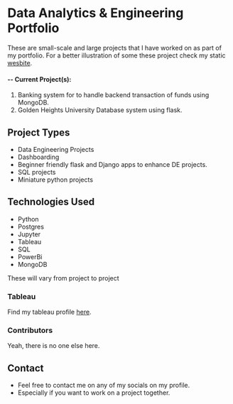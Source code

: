 # Data Analytics & Engineering Portfolio 
These are small-scale and large projects that I have worked on as part of my portfolio. For a better illustration of some these project check my static [wesbite](https://sites.google.com/view/spencerbbrian/about). 

#### -- Current Project(s): 
1. Banking system for to handle backend transaction of funds using MongoDB.
2. Golden Heights University Database system using flask.


## Project Types
* Data Engineering Projects
* Dashboarding
* Beginner friendly flask and Django apps to enhance DE projects.
* SQL projects
* Miniature python projects


## Technologies Used
* Python
* Postgres
* Jupyter 
* Tableau
* SQL
* PowerBi
* MongoDB

These will vary from project to project

### Tableau
Find my tableau profile [here](https://public.tableau.com/app/profile/spencer.baiden/vizzes).

### Contributors
Yeah, there is no one else here.

## Contact
* Feel free to contact me on any of my socials on my profile.
* Especially if you want to work on a project together.
